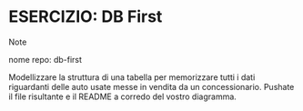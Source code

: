 # ESERCIZIO: DB First

> [!NOTE]
>
> nome repo: db-first


Modellizzare la struttura di una tabella per memorizzare tutti i dati riguardanti delle auto usate messe in vendita da un concessionario.
Pushate il file risultante e il README  a corredo del vostro diagramma.
